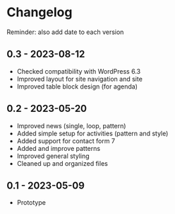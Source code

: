 # Changelog

Reminder: also add date to each version

## 0.3 - 2023-08-12

- Checked compatibility with WordPress 6.3
- Improved layout for site navigation and site
- Improved table block design (for agenda)

## 0.2 - 2023-05-20

- Improved news (single, loop, pattern)
- Added simple setup for activities (pattern and style)
- Added support for contact form 7
- Added and improve patterns
- Improved general styling
- Cleaned up and organized files



## 0.1 - 2023-05-09

- Prototype